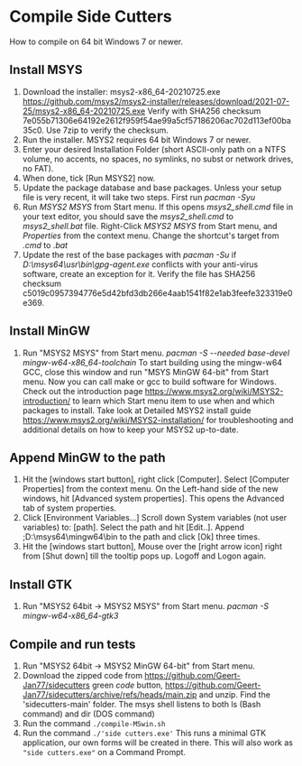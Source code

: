 
# Compile Side Cutters

How to compile on 64 bit Windows 7 or newer.

## Install MSYS

1. Download the installer: msys2-x86_64-20210725.exe https://github.com/msys2/msys2-installer/releases/download/2021-07-25/msys2-x86_64-20210725.exe Verify with SHA256 checksum 7e055b71306e64192e2612f959f54ae99a5cf57186206ac702d113ef00ba35c0. Use 7zip to verify the checksum.
2. Run the installer. MSYS2 requires 64 bit Windows 7 or newer.
3. Enter your desired Installation Folder (short ASCII-only path on a NTFS volume, no accents, no spaces, no symlinks, no subst or network drives, no FAT).
4. When done, tick [Run MSYS2] now.
5. Update the package database and base packages. Unless your setup file is very recent, it will take two steps. First run *pacman -Syu*
6. Run *MSYS2 MSYS* from Start menu. If this opens *msys2_shell.cmd* file in your text editor, you should save the *msys2_shell.cmd* to *msys2_shell.bat* file. Right-Click *MSYS2 MSYS* from Start menu, and *Properties* from the context menu. Change the shortcut's target from *.cmd* to *.bat*
7. Update the rest of the base packages with *pacman -Su* if *D:\msys64\usr\bin\gpg-agent.exe* conflicts with your anti-virus software, create an exception for it. Verify the file has SHA256 checksum c5019c0957394776e5d42bfd3db266e4aab1541f82e1ab3feefe323319e0e369.

## Install MinGW

1. Run "MSYS2 MSYS" from Start menu. *pacman -S --needed base-devel mingw-w64-x86_64-toolchain*
   To start building using the mingw-w64 GCC, close this window and run "MSYS MinGW 64-bit" from Start menu. Now you can call make or gcc to build software for Windows. Check out the introduction page https://www.msys2.org/wiki/MSYS2-introduction/ to learn which Start menu item to use when and which packages to install. Take look at Detailed MSYS2 install guide https://www.msys2.org/wiki/MSYS2-installation/ for troubleshooting and additional details on how to keep your MSYS2 up-to-date.

## Append MinGW to the path

1.  Hit the [windows start button], right click [Computer]. Select [Computer Properties] from the context menu. On the Left-hand side of the new windows, 
hit [Advanced system properties]. This opens the Advanced tab of system properties.
2.  Click [Environment Variables...]  Scroll down System variables (not user variables) to: [path]. Select the path and hit [Edit..]. 
Append ;D:\msys64\mingw64\bin to the path and click [Ok] three times. 
3.  Hit the [windows start button], Mouse over the [right arrow icon] right from [Shut down] till the tooltip pops up. Logoff and Logon again. 

## Install GTK

1. Run "MSYS2 64bit -> MSYS2 MSYS" from Start menu. *pacman -S mingw-w64-x86_64-gtk3* 

## Compile and run tests

1.  Run "MSYS2 64bit -> MSYS2 MinGW 64-bit" from Start menu. 
2.  Download the zipped code from https://github.com/Geert-Jan77/sidecutters green *code* button, https://github.com/Geert-Jan77/sidecutters/archive/refs/heads/main.zip and unzip. Find the 'sidecutters-main' folder. The msys shell listens to both ls (Bash command) and dir (DOS command)
3.  Run the command <code>./compile-MSwin.sh</code>
4.  Run the command <code>./'side cutters.exe'</code> This runs a minimal GTK application, our own forms will be created in there. This will also work as <code>"side cutters.exe"</code> on a Command Prompt.
 
